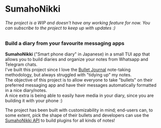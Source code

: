 # SumahoNikki

###### The project is a WIP and doesn't have any working feature for now. You can subscribe to the project to keep up with updates :)

### Build a diary from your favourite messaging apps

**SumahoNikki** ("Smart phone diary" in Japanese) in a small TUI app that allows you to build diaries and organize your notes from Whatsapp and Telegram chats.  
I've built this project since I love the [Bullet Journal](https://bulletjournal.com/) note-taking methodology, but always struggled with "tidying up" my notes.  
The objective of this project is to allow everyone to take "bullets" on their preferred messaging app and have their messages automatically formatted in a nice diary/notes.  
A nice extra is being able to easily have media in your diary, since you are building it with your phone :)

The project has been built with customizability in mind; end-users can, to some extent, pick the shape of their bullets and developers can use the [SumahoNikki API]() to build plugins for all kinds of notes!


